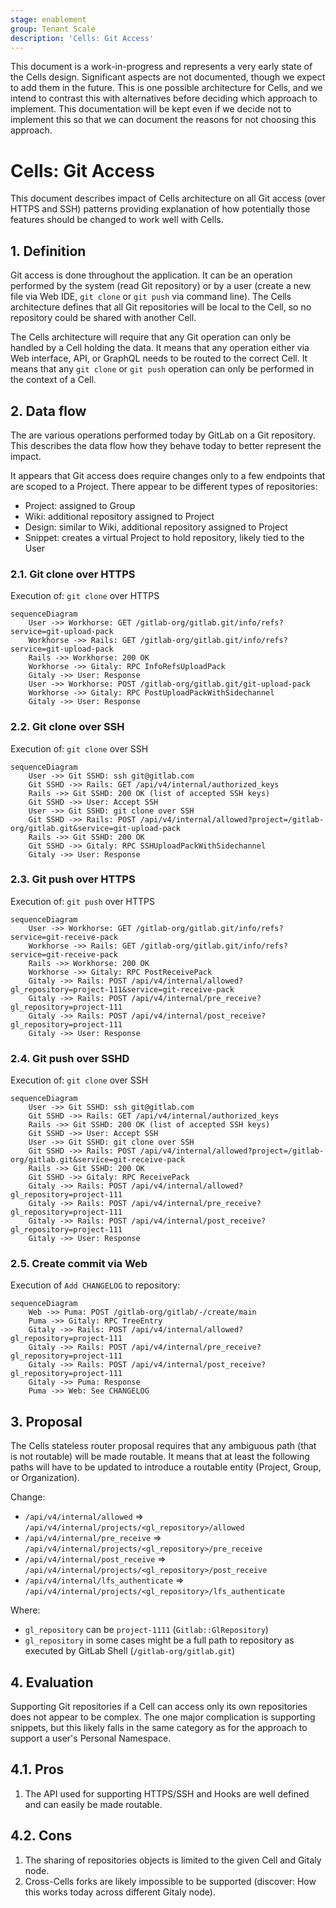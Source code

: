 ```yaml
---
stage: enablement
group: Tenant Scale
description: 'Cells: Git Access'
---
```


<!-- vale gitlab.FutureTense = NO -->

This document is a work-in-progress and represents a very early state of the
Cells design. Significant aspects are not documented, though we expect to add
them in the future. This is one possible architecture for Cells, and we intend to
contrast this with alternatives before deciding which approach to implement.
This documentation will be kept even if we decide not to implement this so that
we can document the reasons for not choosing this approach.

# Cells: Git Access

This document describes impact of Cells architecture on all Git access (over HTTPS and SSH) patterns providing explanation of how potentially those features should be changed to work well with Cells.

## 1. Definition

Git access is done throughout the application.
It can be an operation performed by the system (read Git repository) or by a user (create a new file via Web IDE, `git clone` or `git push` via command line).
The Cells architecture defines that all Git repositories will be local to the Cell, so no repository could be shared with another Cell.

The Cells architecture will require that any Git operation can only be handled by a Cell holding the data.
It means that any operation either via Web interface, API, or GraphQL needs to be routed to the correct Cell.
It means that any `git clone` or `git push` operation can only be performed in the context of a Cell.

## 2. Data flow

The are various operations performed today by GitLab on a Git repository.
This describes the data flow how they behave today to better represent the impact.

It appears that Git access does require changes only to a few endpoints that are scoped to a Project.
There appear to be different types of repositories:

- Project: assigned to Group
- Wiki: additional repository assigned to Project
- Design: similar to Wiki, additional repository assigned to Project
- Snippet: creates a virtual Project to hold repository, likely tied to the User

### 2.1. Git clone over HTTPS

Execution of: `git clone` over HTTPS

```mermaid
sequenceDiagram
    User ->> Workhorse: GET /gitlab-org/gitlab.git/info/refs?service=git-upload-pack
    Workhorse ->> Rails: GET /gitlab-org/gitlab.git/info/refs?service=git-upload-pack
    Rails ->> Workhorse: 200 OK
    Workhorse ->> Gitaly: RPC InfoRefsUploadPack
    Gitaly ->> User: Response
    User ->> Workhorse: POST /gitlab-org/gitlab.git/git-upload-pack
    Workhorse ->> Gitaly: RPC PostUploadPackWithSidechannel
    Gitaly ->> User: Response
```

### 2.2. Git clone over SSH

Execution of: `git clone` over SSH

```mermaid
sequenceDiagram
    User ->> Git SSHD: ssh git@gitlab.com
    Git SSHD ->> Rails: GET /api/v4/internal/authorized_keys
    Rails ->> Git SSHD: 200 OK (list of accepted SSH keys)
    Git SSHD ->> User: Accept SSH
    User ->> Git SSHD: git clone over SSH
    Git SSHD ->> Rails: POST /api/v4/internal/allowed?project=/gitlab-org/gitlab.git&service=git-upload-pack
    Rails ->> Git SSHD: 200 OK
    Git SSHD ->> Gitaly: RPC SSHUploadPackWithSidechannel
    Gitaly ->> User: Response
```

### 2.3. Git push over HTTPS

Execution of: `git push` over HTTPS

```mermaid
sequenceDiagram
    User ->> Workhorse: GET /gitlab-org/gitlab.git/info/refs?service=git-receive-pack
    Workhorse ->> Rails: GET /gitlab-org/gitlab.git/info/refs?service=git-receive-pack
    Rails ->> Workhorse: 200 OK
    Workhorse ->> Gitaly: RPC PostReceivePack
    Gitaly ->> Rails: POST /api/v4/internal/allowed?gl_repository=project-111&service=git-receive-pack
    Gitaly ->> Rails: POST /api/v4/internal/pre_receive?gl_repository=project-111
    Gitaly ->> Rails: POST /api/v4/internal/post_receive?gl_repository=project-111
    Gitaly ->> User: Response
```

### 2.4. Git push over SSHD

Execution of: `git clone` over SSH

```mermaid
sequenceDiagram
    User ->> Git SSHD: ssh git@gitlab.com
    Git SSHD ->> Rails: GET /api/v4/internal/authorized_keys
    Rails ->> Git SSHD: 200 OK (list of accepted SSH keys)
    Git SSHD ->> User: Accept SSH
    User ->> Git SSHD: git clone over SSH
    Git SSHD ->> Rails: POST /api/v4/internal/allowed?project=/gitlab-org/gitlab.git&service=git-receive-pack
    Rails ->> Git SSHD: 200 OK
    Git SSHD ->> Gitaly: RPC ReceivePack
    Gitaly ->> Rails: POST /api/v4/internal/allowed?gl_repository=project-111
    Gitaly ->> Rails: POST /api/v4/internal/pre_receive?gl_repository=project-111
    Gitaly ->> Rails: POST /api/v4/internal/post_receive?gl_repository=project-111
    Gitaly ->> User: Response
```

### 2.5. Create commit via Web

Execution of `Add CHANGELOG` to repository:

```mermaid
sequenceDiagram
    Web ->> Puma: POST /gitlab-org/gitlab/-/create/main
    Puma ->> Gitaly: RPC TreeEntry
    Gitaly ->> Rails: POST /api/v4/internal/allowed?gl_repository=project-111
    Gitaly ->> Rails: POST /api/v4/internal/pre_receive?gl_repository=project-111
    Gitaly ->> Rails: POST /api/v4/internal/post_receive?gl_repository=project-111
    Gitaly ->> Puma: Response
    Puma ->> Web: See CHANGELOG
```

## 3. Proposal

The Cells stateless router proposal requires that any ambiguous path (that is not routable) will be made routable.
It means that at least the following paths will have to be updated to introduce a routable entity (Project, Group, or Organization).

Change:

- `/api/v4/internal/allowed` => `/api/v4/internal/projects/<gl_repository>/allowed`
- `/api/v4/internal/pre_receive` => `/api/v4/internal/projects/<gl_repository>/pre_receive`
- `/api/v4/internal/post_receive` => `/api/v4/internal/projects/<gl_repository>/post_receive`
- `/api/v4/internal/lfs_authenticate` => `/api/v4/internal/projects/<gl_repository>/lfs_authenticate`

Where:

- `gl_repository` can be `project-1111` (`Gitlab::GlRepository`)
- `gl_repository` in some cases might be a full path to repository as executed by GitLab Shell (`/gitlab-org/gitlab.git`)

## 4. Evaluation

Supporting Git repositories if a Cell can access only its own repositories does not appear to be complex.
The one major complication is supporting snippets, but this likely falls in the same category as for the approach to support a user's Personal Namespace.

## 4.1. Pros

1. The API used for supporting HTTPS/SSH and Hooks are well defined and can easily be made routable.

## 4.2. Cons

1. The sharing of repositories objects is limited to the given Cell and Gitaly node.
1. Cross-Cells forks are likely impossible to be supported (discover: How this works today across different Gitaly node).
